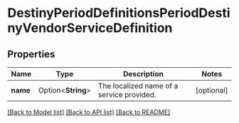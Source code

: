 # DestinyPeriodDefinitionsPeriodDestinyVendorServiceDefinition

## Properties

Name | Type | Description | Notes
------------ | ------------- | ------------- | -------------
**name** | Option<**String**> | The localized name of a service provided. | [optional]

[[Back to Model list]](../README.md#documentation-for-models) [[Back to API list]](../README.md#documentation-for-api-endpoints) [[Back to README]](../README.md)


